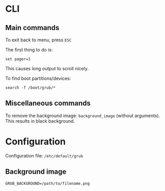 
CLI
===

Main commands
-------------

To exit back to menu, press `ESC`

The first thing to do is:

    set pager=1

This causes long output to scroll nicely.

To find boot partitions/devices:

    search -f /boot/grub/*


Miscellaneous commands
----------------------

To remove the background image: `background_image` (without arguments). This results in black background.


Configuration
=============

Configuration file: `/etc/default/grub`

Background image
----------------

    GRUB_BACKGROUND=/path/to/filename.png

